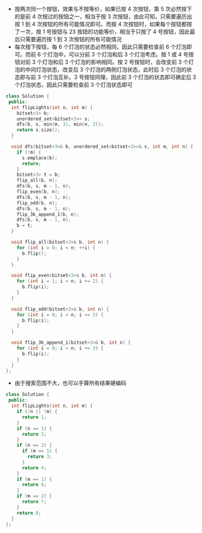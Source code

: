 * 按两次同一个按钮，效果与不按等价，如果已按 4 次按钮，第 5 次必然按下的是前 4 次按过的按钮之一，相当于按 3 次按钮，由此可知，只需要遍历出按 1 到 4 次按钮的所有可能情况即可。而按 4 次按钮时，如果每个按钮都按了一次，按 1 号按钮与 23 按钮的功能等价，相当于只按了 4 号按钮，因此最后只需要遍历按 1 到 3 次按钮的所有可能情况
* 每次按下按钮，每 6 个灯泡的状态必然相同，因此只需要检查前 6 个灯泡即可。而前 6 个灯泡中，可以分前 3 个灯泡和后 3 个灯泡考虑。按 1 或 4 号按钮对前 3 个灯泡和后 3 个灯泡的影响相同。按 2 号按钮时，会改变前 3 个灯泡的中间灯泡状态，改变后 3 个灯泡的两侧灯泡状态，此时后 3 个灯泡的状态即与前 3 个灯泡互补。3 号按钮同理，因此前 3 个灯泡的状态即可确定后 3 个灯泡状态，因此只需要检查前 3 个灯泡状态即可

```cpp
class Solution {
 public:
  int flipLights(int n, int m) {
    bitset<3> b;
    unordered_set<bitset<3>> s;
    dfs(b, s, min(m, 3), min(n, 3));
    return s.size();
  }

  void dfs(bitset<3>& b, unordered_set<bitset<3>>& s, int m, int n) {
    if (!m) {
      s.emplace(b);
      return;
    }
    bitset<3> t = b;
    flip_all(b, n);
    dfs(b, s, m - 1, n);
    flip_even(b, n);
    dfs(b, s, m - 1, n);
    flip_odd(b, n);
    dfs(b, s, m - 1, n);
    flip_3k_append_1(b, n);
    dfs(b, s, m - 1, n);
    b = t;
  }

  void flip_all(bitset<3>& b, int n) {
    for (int i = 0; i < n; ++i) {
      b.flip();
    }
  }

  void flip_even(bitset<3>& b, int n) {
    for (int i = 1; i < n; i += 2) {
      b.flip(i);
    }
  }

  void flip_odd(bitset<3>& b, int n) {
    for (int i = 0; i < n; i += 2) {
      b.flip(i);
    }
  }

  void flip_3k_append_1(bitset<3>& b, int n) {
    for (int i = 0; i < n; i += 3) {
      b.flip(i);
    }
  }
};
```

* 由于搜索范围不大，也可以手算所有结果硬编码

```cpp
class Solution {
 public:
  int flipLights(int n, int m) {
    if (!n || !m) {
      return 1;
    }
    if (n == 1) {
      return 2;
    }
    if (n == 2) {
      if (m == 1) {
        return 3;
      }
      return 4;
    }
    if (m == 1) {
      return 4;
    }
    if (m == 2) {
      return 7;
    }
    return 8;
  }
};
```
